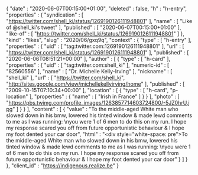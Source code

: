 {
  "date" : "2020-06-07T00:15:00+01:00",
  "deleted" : false,
  "h" : "h-entry",
  "properties" : {
    "syndication" : [ "https://twitter.com/shell_ki/status/1269190126111948801" ],
    "name" : [ "Like of @shell_ki's tweet" ],
    "published" : [ "2020-06-07T00:15:00+01:00" ],
    "like-of" : [ "https://twitter.com/shell_ki/status/1269190126111948801" ]
  },
  "kind" : "likes",
  "slug" : "2020/06/gxq9q",
  "context" : {
    "type" : [ "h-entry" ],
    "properties" : {
      "uid" : [ "tag:twitter.com:1269190126111948801" ],
      "url" : [ "https://twitter.com/shell_ki/status/1269190126111948801" ],
      "published" : [ "2020-06-06T08:51:21+00:00" ],
      "author" : [ {
        "type" : [ "h-card" ],
        "properties" : {
          "uid" : [ "tag:twitter.com:shell_ki" ],
          "numeric-id" : [ "82560556" ],
          "name" : [ "Dr. Michelle Kelly-Irving" ],
          "nickname" : [ "shell_ki" ],
          "url" : [ "https://twitter.com/shell_ki", "http://sites.google.com/view/michellekellyirving/home" ],
          "published" : [ "2009-10-15T07:10:34+00:00" ],
          "location" : [ {
            "type" : [ "h-card", "p-location" ],
            "properties" : {
              "name" : [ "Irish in France" ]
            }
          } ],
          "photo" : [ "https://pbs.twimg.com/profile_images/1263857714603724800/-5JZ0hrU.jpg" ]
        }
      } ],
      "content" : [ {
        "value" : "To the middle-aged White man who slowed down in his bmw, lowered his tinted window & made lewd comments to me as I was running: \nyou were 1 of 6 men to do this on my run. I hope my response scared you off from future opportunistic behaviour & I hope my foot dented your car door",
        "html" : "<div style=\"white-space: pre\">To the middle-aged White man who slowed down in his bmw, lowered his tinted window &amp; made lewd comments to me as I was running: \nyou were 1 of 6 men to do this on my run. I hope my response scared you off from future opportunistic behaviour &amp; I hope my foot dented your car door</div>"
      } ]
    }
  },
  "client_id" : "https://indigenous.realize.be"
}
